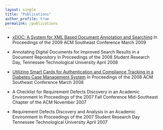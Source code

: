 ```yaml
---
layout: single
title: "Publications"
author_profile: true
permalink: /publications
---
```



* <a href="http://portal.acm.org/citation.cfm?doid=1566445.1566557" target="_blank">xDOC: A System for XML Based Document Annotation and Searching</a>
In Proceedings of the 2009 ACM Southeast Conference
March 2009

* Annotating Digital Documents for Improved Search Results in a Document Repository
In Proceedings of the 2008 Student Research Day, Tennessee Technological University
April 2008

* <a href="http://doi.acm.org/10.1145/1593105.1593246" target="_blank">Utilizing Smart Cards for Authentication and Compliance Tracking in a Diabetes Case Management System</a>
In Proceedings of the 2008 ACM Southeast Conference
March 2008

* A Checklist for Requirement Defects Discovery in an Academic Environment
In Proceedings of the 2007 Fall Conference Mid-Southeast Chapter of the ACM
November 2007

* Requirement Defects Discovery and Analysis in an Academic Environment
In Proceedings of the 2007 Student Research Day Tennessee Technological University
April 2007
